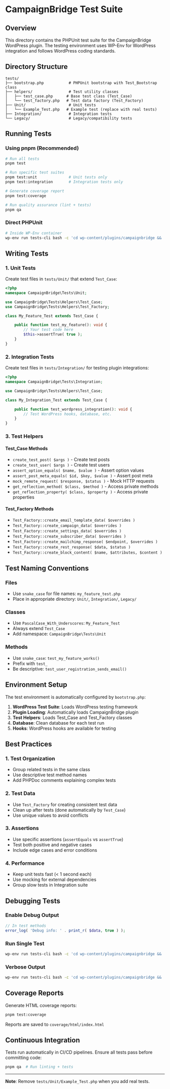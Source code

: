 # CampaignBridge Test Suite

## Overview

This directory contains the PHPUnit test suite for the CampaignBridge WordPress plugin. The testing environment uses WP-Env for WordPress integration and follows WordPress coding standards.

## Directory Structure

```
tests/
├── bootstrap.php           # PHPUnit bootstrap with Test_Bootstrap class
├── helpers/                # Test utility classes
│   ├── test_case.php      # Base test class (Test_Case)
│   └── test_factory.php   # Test data factory (Test_Factory)
├── Unit/                   # Unit tests
│   └── Example_Test.php   # Example test (replace with real tests)
├── Integration/            # Integration tests
└── Legacy/                 # Legacy/compatibility tests
```

## Running Tests

### Using pnpm (Recommended)

```bash
# Run all tests
pnpm test

# Run specific test suites
pnpm test:unit              # Unit tests only
pnpm test:integration       # Integration tests only

# Generate coverage report
pnpm test:coverage

# Run quality assurance (lint + tests)
pnpm qa
```

### Direct PHPUnit

```bash
# Inside WP-Env container
wp-env run tests-cli bash -c 'cd wp-content/plugins/campaignbridge && ./vendor/bin/phpunit'
```

## Writing Tests

### 1. Unit Tests

Create test files in `tests/Unit/` that extend `Test_Case`:

```php
<?php
namespace CampaignBridge\Tests\Unit;

use CampaignBridge\Tests\Helpers\Test_Case;
use CampaignBridge\Tests\Helpers\Test_Factory;

class My_Feature_Test extends Test_Case {

    public function test_my_feature(): void {
        // Your test code here
        $this->assertTrue( true );
    }
}
```

### 2. Integration Tests

Create test files in `tests/Integration/` for testing plugin integrations:

```php
<?php
namespace CampaignBridge\Tests\Integration;

use CampaignBridge\Tests\Helpers\Test_Case;

class My_Integration_Test extends Test_Case {

    public function test_wordpress_integration(): void {
        // Test WordPress hooks, database, etc.
    }
}
```

### 3. Test Helpers

#### Test_Case Methods

- `create_test_post( $args )` - Create test posts
- `create_test_user( $args )` - Create test users
- `assert_option_equals( $name, $value )` - Assert option values
- `assert_post_meta_equals( $id, $key, $value )` - Assert post meta
- `mock_remote_request( $response, $status )` - Mock HTTP requests
- `get_reflection_method( $class, $method )` - Access private methods
- `get_reflection_property( $class, $property )` - Access private properties

#### Test_Factory Methods

- `Test_Factory::create_email_template_data( $overrides )`
- `Test_Factory::create_campaign_data( $overrides )`
- `Test_Factory::create_settings_data( $overrides )`
- `Test_Factory::create_subscriber_data( $overrides )`
- `Test_Factory::create_mailchimp_response( $endpoint, $overrides )`
- `Test_Factory::create_rest_response( $data, $status )`
- `Test_Factory::create_block_content( $name, $attributes, $content )`

## Test Naming Conventions

### Files
- Use `snake_case` for file names: `my_feature_test.php`
- Place in appropriate directory: `Unit/`, `Integration/`, `Legacy/`

### Classes
- Use `PascalCase_With_Underscores`: `My_Feature_Test`
- Always extend `Test_Case`
- Add namespace: `CampaignBridge\Tests\Unit`

### Methods
- Use `snake_case`: `test_my_feature_works()`
- Prefix with `test_`
- Be descriptive: `test_user_registration_sends_email()`

## Environment Setup

The test environment is automatically configured by `bootstrap.php`:

1. **WordPress Test Suite**: Loads WordPress testing framework
2. **Plugin Loading**: Automatically loads CampaignBridge plugin
3. **Test Helpers**: Loads Test_Case and Test_Factory classes
4. **Database**: Clean database for each test run
5. **Hooks**: WordPress hooks are available for testing

## Best Practices

### 1. Test Organization
- Group related tests in the same class
- Use descriptive test method names
- Add PHPDoc comments explaining complex tests

### 2. Test Data
- Use `Test_Factory` for creating consistent test data
- Clean up after tests (done automatically by `Test_Case`)
- Use unique values to avoid conflicts

### 3. Assertions
- Use specific assertions (`assertEquals` vs `assertTrue`)
- Test both positive and negative cases
- Include edge cases and error conditions

### 4. Performance
- Keep unit tests fast (< 1 second each)
- Use mocking for external dependencies
- Group slow tests in Integration suite

## Debugging Tests

### Enable Debug Output
```php
// In test methods
error_log( 'Debug info: ' . print_r( $data, true ) );
```

### Run Single Test
```bash
wp-env run tests-cli bash -c 'cd wp-content/plugins/campaignbridge && ./vendor/bin/phpunit tests/Unit/My_Feature_Test.php'
```

### Verbose Output
```bash
wp-env run tests-cli bash -c 'cd wp-content/plugins/campaignbridge && ./vendor/bin/phpunit --verbose'
```

## Coverage Reports

Generate HTML coverage reports:

```bash
pnpm test:coverage
```

Reports are saved to `coverage/html/index.html`

## Continuous Integration

Tests run automatically in CI/CD pipelines. Ensure all tests pass before committing code:

```bash
pnpm qa  # Run linting + tests
```

---

**Note**: Remove `tests/Unit/Example_Test.php` when you add real tests.
